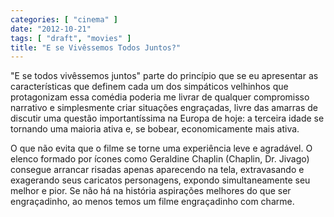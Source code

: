 ```yaml
---
categories: [ "cinema" ]
date: "2012-10-21"
tags: [ "draft", "movies" ]
title: "E se Vivêssemos Todos Juntos?"
---
```

"E se todos vivêssemos juntos" parte do princípio que se eu apresentar
as características que definem cada um dos simpáticos velhinhos que
protagonizam essa comédia poderia me livrar de qualquer compromisso
narrativo e simplesmente criar situações engraçadas, livre das amarras
de discutir uma questão importantíssima na Europa de hoje: a terceira
idade se tornando uma maioria ativa e, se bobear, economicamente mais
ativa.

O que não evita que o filme se torne uma experiência leve e
agradável. O elenco formado por ícones como Geraldine Chaplin
(Chaplin, Dr. Jivago) consegue arrancar risadas apenas aparecendo na
tela, extravasando e exagerando seus caricatos personagens, expondo
simultaneamente seu melhor e pior. Se não há na história aspirações
melhores do que ser engraçadinho, ao menos temos um filme engraçadinho
com charme.

